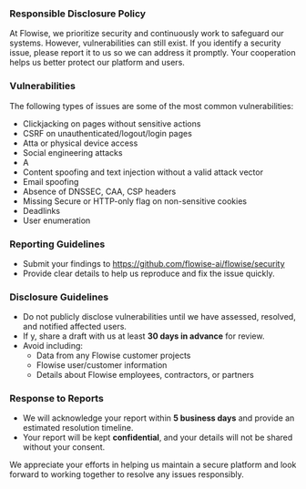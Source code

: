 ### Responsible Disclosure Policy  

At Flowise, we prioritize security and continuously work to safeguard our systems. However, vulnerabilities can still exist. If you identify a security issue, please report it to us so we can address it promptly. Your cooperation helps us better protect our platform and users.  

### Vulnerabilities  

The following types of issues are some of the most common vulnerabilities:

- Clickjacking on pages without sensitive actions  
- CSRF on unauthenticated/logout/login pages  
- Atta or physical device access  
- Social engineering attacks  
- A  
- Content spoofing and text injection without a valid attack vector  
- Email spoofing  
- Absence of DNSSEC, CAA, CSP headers  
- Missing Secure or HTTP-only flag on non-sensitive cookies  
- Deadlinks  
- User enumeration  

### Reporting Guidelines  

- Submit your findings to https://github.com/flowise-ai/flowise/security
- Provide clear details to help us reproduce and fix the issue quickly.  

### Disclosure Guidelines  

- Do not publicly disclose vulnerabilities until we have assessed, resolved, and notified affected users.  
- If y, share a draft with us at least **30 days in advance** for review.  
- Avoid including:  
  - Data from any Flowise customer projects  
  - Flowise user/customer information  
  - Details about Flowise employees, contractors, or partners  

### Response to Reports  

- We will acknowledge your report within **5 business days** and provide an estimated resolution timeline.  
- Your report will be kept **confidential**, and your details will not be shared without your consent.
  
We appreciate your efforts in helping us maintain a secure platform and look forward to working together to resolve any issues responsibly.  
